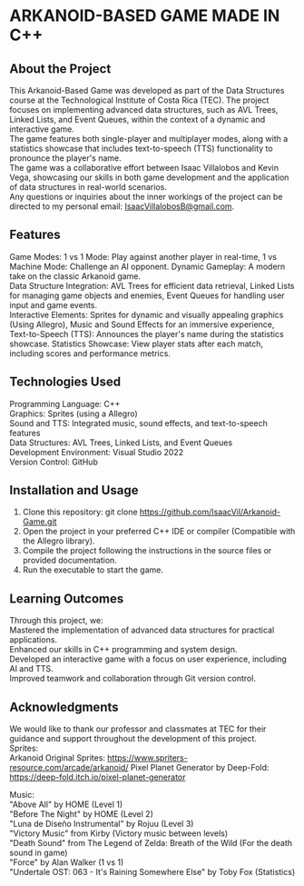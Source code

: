 # ARKANOID-BASED GAME MADE IN C++
  
## About the Project
This Arkanoid-Based Game was developed as part of the Data Structures course at the Technological Institute of Costa Rica (TEC). The project focuses on implementing advanced data structures, such as AVL Trees, Linked Lists, and Event Queues, within the context of a dynamic and interactive game.  
The game features both single-player and multiplayer modes, along with a statistics showcase that includes text-to-speech (TTS) functionality to pronounce the player's name.  
The game was a collaborative effort between Isaac Villalobos and Kevin Vega, showcasing our skills in both game development and the application of data structures in real-world scenarios.  
Any questions or inquiries about the inner workings of the project can be directed to my personal email: IsaacVillalobosB@gmail.com.  
  
## Features
Game Modes: 1 vs 1 Mode: Play against another player in real-time, 1 vs Machine Mode: Challenge an AI opponent.
Dynamic Gameplay: A modern take on the classic Arkanoid game.  
Data Structure Integration: AVL Trees for efficient data retrieval, Linked Lists for managing game objects and enemies, Event Queues for handling user input and game events.  
Interactive Elements: Sprites for dynamic and visually appealing graphics (Using Allegro), Music and Sound Effects for an immersive experience, Text-to-Speech (TTS): Announces the player's name during the statistics showcase.
Statistics Showcase: View player stats after each match, including scores and performance metrics.  

## Technologies Used
Programming Language: C++  
Graphics: Sprites (using a Allegro)  
Sound and TTS: Integrated music, sound effects, and text-to-speech features  
Data Structures: AVL Trees, Linked Lists, and Event Queues    
Development Environment: Visual Studio 2022  
Version Control: GitHub  

## Installation and Usage
1) Clone this repository: git clone https://github.com/IsaacVil/Arkanoid-Game.git  
2) Open the project in your preferred C++ IDE or compiler (Compatible with the Allegro library).  
3) Compile the project following the instructions in the source files or provided documentation.  
4) Run the executable to start the game.  

## Learning Outcomes
Through this project, we:  
Mastered the implementation of advanced data structures for practical applications.  
Enhanced our skills in C++ programming and system design.  
Developed an interactive game with a focus on user experience, including AI and TTS.  
Improved teamwork and collaboration through Git version control.  

## Acknowledgments
We would like to thank our professor and classmates at TEC for their guidance and support throughout the development of this project.  
Sprites:  
Arkanoid Original Sprites: https://www.spriters-resource.com/arcade/arkanoid/
Pixel Planet Generator by Deep-Fold: https://deep-fold.itch.io/pixel-planet-generator

Music:  
"Above All" by HOME (Level 1)  
"Before The Night" by HOME (Level 2)  
"Luna de Diseño Instrumental" by Rojuu (Level 3)  
"Victory Music" from Kirby  (Victory music between levels)  
"Death Sound" from The Legend of Zelda: Breath of the Wild (For the death sound in game)  
"Force" by Alan Walker  (1 vs 1)  
"Undertale OST: 063 - It's Raining Somewhere Else" by Toby Fox (Statistics)  
